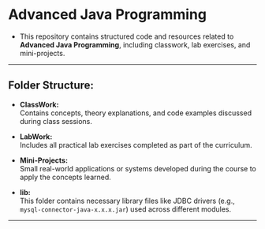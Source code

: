 # **Advanced Java Programming**

- This repository contains structured code and resources related to **Advanced Java Programming**, including classwork, lab exercises, and mini-projects.

---

## **Folder Structure:**

- **ClassWork:**  
  Contains concepts, theory explanations, and code examples discussed during class sessions.  

- **LabWork:**  
  Includes all practical lab exercises completed as part of the curriculum.

- **Mini-Projects:**  
  Small real-world applications or systems developed during the course to apply the concepts learned.

- **lib:**  
  This folder contains necessary library files like JDBC drivers (e.g., `mysql-connector-java-x.x.x.jar`) used across different modules.

---

